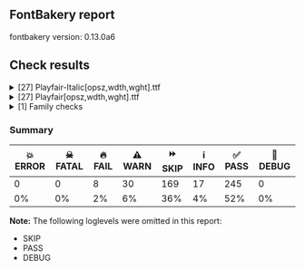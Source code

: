 ## FontBakery report

fontbakery version: 0.13.0a6





## Check results



<details><summary>[27] Playfair-Italic[opsz,wdth,wght].ttf</summary>
<div>
<details>
    <summary>🔥 <b>FAIL</b> Shapes languages in all GF glyphsets. <a href="https://fontbakery.readthedocs.io/en/stable/fontbakery/checks/vendorspecific.googlefonts.glyphsets.shape_language.html#"></a></summary>
    <div>







* 🔥 **FAIL** <p>GF_Phonetics_SinoExt glyphset:</p>
<table>
<thead>
<tr>
<th align="left">FAIL messages</th>
<th align="left">Languages</th>
</tr>
</thead>
<tbody>
<tr>
<td align="left">The locl feature did not affect Eng</td>
<td align="left">mua_Latn (Mundang), bqv_Latn (Koro Wachi), lia_Latn (Limba, West-Central), gng_Latn (Ngangam), kyf_Latn (Kouya), bsc_Latn (Bassari), bjt_Latn (Balanta-Ganja), fuf_Latn (Pular), lmp_Latn (Limbum), nhu_Latn (Noone) and 241 more.</td>
</tr>
<tr>
<td align="left">Shaper didn't attach uni0304.case to Eng</td>
<td align="left">kss_Latn (Southern Kisi), kss_Latn (Southern Kisi), mev_Latn (Mano), mev_Latn (Mano), jgo_Latn (Ngomba), jgo_Latn (Ngomba) and jgo_Latn (Ngomba)</td>
</tr>
<tr>
<td align="left">Shaper didn't attach uni030D to Eng</td>
<td align="left">kss_Latn (Southern Kisi) and kss_Latn (Southern Kisi)</td>
</tr>
<tr>
<td align="left">Shaper didn't attach uni0304.smcp to eng.smcp</td>
<td align="left">kss_Latn (Southern Kisi), mev_Latn (Mano) and jgo_Latn (Ngomba)</td>
</tr>
<tr>
<td align="left">Shaper didn't attach uni030D to eng.smcp</td>
<td align="left">kss_Latn (Southern Kisi)</td>
</tr>
<tr>
<td align="left">Shaper didn't attach gravecomb.case to Eng</td>
<td align="left">mev_Latn (Mano), mev_Latn (Mano), tik_Latn (Tikar), tik_Latn (Tikar), tik_Latn (Tikar), eto_Latn (Eton (Cameroon)), eto_Latn (Eton (Cameroon)), eto_Latn (Eton (Cameroon)), gov_Latn (Goo), jgo_Latn (Ngomba), jgo_Latn (Ngomba) and jgo_Latn (Ngomba)</td>
</tr>
<tr>
<td align="left">Shaper didn't attach acutecomb.case to Eng</td>
<td align="left">mev_Latn (Mano), mev_Latn (Mano), tcd_Latn (Tafi), tcd_Latn (Tafi), eto_Latn (Eton (Cameroon)), eto_Latn (Eton (Cameroon)), eto_Latn (Eton (Cameroon)), gov_Latn (Goo), jgo_Latn (Ngomba), jgo_Latn (Ngomba) and jgo_Latn (Ngomba)</td>
</tr>
<tr>
<td align="left">Shaper didn't attach gravecomb.smcp to eng.smcp</td>
<td align="left">mev_Latn (Mano), tik_Latn (Tikar), eto_Latn (Eton (Cameroon)) and jgo_Latn (Ngomba)</td>
</tr>
<tr>
<td align="left">Shaper didn't attach acutecomb.smcp to eng.smcp</td>
<td align="left">mev_Latn (Mano), tcd_Latn (Tafi), eto_Latn (Eton (Cameroon)) and jgo_Latn (Ngomba)</td>
</tr>
<tr>
<td align="left">Shaper didn't attach uni0328 to uni0259</td>
<td align="left">gkp_Latn (Kpelle, Guinea), gkp_Latn (Kpelle, Guinea) and gkp_Latn (Kpelle, Guinea)</td>
</tr>
<tr>
<td align="left">Shaper didn't attach uni0328.case to uni018F</td>
<td align="left">gkp_Latn (Kpelle, Guinea), gkp_Latn (Kpelle, Guinea), gkp_Latn (Kpelle, Guinea), gkp_Latn (Kpelle, Guinea), gkp_Latn (Kpelle, Guinea) and gkp_Latn (Kpelle, Guinea)</td>
</tr>
<tr>
<td align="left">Shaper didn't attach uni0328.case to uni0186</td>
<td align="left">gkp_Latn (Kpelle, Guinea), gkp_Latn (Kpelle, Guinea), gkp_Latn (Kpelle, Guinea), gkp_Latn (Kpelle, Guinea), gkp_Latn (Kpelle, Guinea) and gkp_Latn (Kpelle, Guinea)</td>
</tr>
<tr>
<td align="left">Shaper didn't attach uni0328.smcp to uni0259.smcp</td>
<td align="left">gkp_Latn (Kpelle, Guinea), gkp_Latn (Kpelle, Guinea) and gkp_Latn (Kpelle, Guinea)</td>
</tr>
<tr>
<td align="left">Shaper didn't attach uni0328.smcp to uni025B.smcp</td>
<td align="left">gkp_Latn (Kpelle, Guinea), gkp_Latn (Kpelle, Guinea) and gkp_Latn (Kpelle, Guinea)</td>
</tr>
<tr>
<td align="left">Shaper didn't attach uni0328.smcp to uni0254.smcp</td>
<td align="left">gkp_Latn (Kpelle, Guinea), gkp_Latn (Kpelle, Guinea) and gkp_Latn (Kpelle, Guinea)</td>
</tr>
<tr>
<td align="left">Requires Small-cap: ǰ; both buffers returned uni01F0=0+440</td>
<td align="left">taq_Latn (Tamasheq, Latin) and ttq_Latn (Tawallammat Tamajaq)</td>
</tr>
<tr>
<td align="left">Requires Small-cap: ẖ; both buffers returned uni1E96=0+788</td>
<td align="left">udu_Latn (Uduk)</td>
</tr>
<tr>
<td align="left">Shaper didn't attach gravecomb to uni0250</td>
<td align="left">kib_Latn (Koalib)</td>
</tr>
<tr>
<td align="left">Shaper didn't attach acutecomb to uni0250</td>
<td align="left">kib_Latn (Koalib)</td>
</tr>
<tr>
<td align="left">Shaper didn't attach uni0302 to uni0250</td>
<td align="left">kib_Latn (Koalib)</td>
</tr>
<tr>
<td align="left">Requires Small-cap: ɪ; both buffers returned uni026A=0+522</td>
<td align="left">kzc_Latn (Bondoukou Kulango)</td>
</tr>
<tr>
<td align="left">Requires Small-cap: ʘ; both buffers returned uni0298=0+920</td>
<td align="left">ngh_Latn (Nǁng)</td>
</tr>
<tr>
<td align="left">Shaper didn't attach uni0308.case to Eng</td>
<td align="left">nmz_Latn (Nawdm), nmz_Latn (Nawdm) and nmz_Latn (Nawdm)</td>
</tr>
<tr>
<td align="left">Shaper didn't attach uni0308.smcp to eng.smcp</td>
<td align="left">nmz_Latn (Nawdm)</td>
</tr>
<tr>
<td align="left">Shaper didn't attach uni0302.case to Eng</td>
<td align="left">gov_Latn (Goo)</td>
</tr>
<tr>
<td align="left">Requires Small-cap: ꟈ; both buffers returned dshortstroke=0+752</td>
<td align="left">mor_Latn (Moro)</td>
</tr>
<tr>
<td align="left">Some mark glyphs were missing: ◌̛</td>
<td align="left">vi_Latn (Vietnamese)</td>
</tr>
</tbody>
</table>
 [code: failed-language-shaping]



* ⚠️ **WARN** <p>GF_Phonetics_SinoExt glyphset:</p>
<table>
<thead>
<tr>
<th align="left">WARN messages</th>
<th align="left">Languages</th>
</tr>
</thead>
<tbody>
<tr>
<td align="left">No exemplar glyphs were defined for language Mina</td>
<td align="left">hna_Latn (Mina)</td>
</tr>
<tr>
<td align="left">No exemplar glyphs were defined for language Amo</td>
<td align="left">amo_Latn (Amo)</td>
</tr>
<tr>
<td align="left">No variant glyphs were found for uni01A9</td>
<td align="left">gaa_Latn (Ga)</td>
</tr>
<tr>
<td align="left">No variant glyphs were found for uni01B7.BRACKET.varAlt01</td>
<td align="left">gaa_Latn (Ga)</td>
</tr>
<tr>
<td align="left">No exemplar glyphs were defined for language Eastern Gurung, Latin</td>
<td align="left">ggn_Latn (Eastern Gurung, Latin)</td>
</tr>
<tr>
<td align="left">No exemplar glyphs were defined for language Mbunga</td>
<td align="left">mgy_Latn (Mbunga)</td>
</tr>
<tr>
<td align="left">No variant glyphs were found for uni0181</td>
<td align="left">dnj_Latn (Dan)</td>
</tr>
<tr>
<td align="left">No variant glyphs were found for uni028B.BRACKET.varAlt01</td>
<td align="left">tod_Latn (Toma)</td>
</tr>
<tr>
<td align="left">No variant glyphs were found for uni01B2</td>
<td align="left">tod_Latn (Toma)</td>
</tr>
<tr>
<td align="left">No exemplar glyphs were defined for language Koro</td>
<td align="left">kfo_Latn (Koro)</td>
</tr>
<tr>
<td align="left">No exemplar glyphs were defined for language Seki</td>
<td align="left">syi_Latn (Seki)</td>
</tr>
<tr>
<td align="left">No exemplar glyphs were defined for language Atsam</td>
<td align="left">cch_Latn (Atsam)</td>
</tr>
</tbody>
</table>
 [code: warning-language-shaping]



</div>
</details>

<details>
    <summary>🔥 <b>FAIL</b> Validate defaults on fvar table match registered fallback names in GFAxisRegistry. <a href="https://fontbakery.readthedocs.io/en/stable/fontbakery/checks/vendorspecific.googlefonts.axisregistry.fvar_axis_defaults.html#"></a></summary>
    <div>







* 🔥 **FAIL** <p>The defaul value opsz:5.0 is not registered as an axis fallback name on the Google Axis Registry.
You should consider suggesting the addition of this value to the registry or adopted one of the existing fallback names for this axis:
[name: &quot;6pt&quot;
value: 6.0
, name: &quot;7pt&quot;
value: 7.0
, name: &quot;8pt&quot;
value: 8.0
, name: &quot;9pt&quot;
value: 9.0
, name: &quot;10pt&quot;
value: 10.0
, name: &quot;11pt&quot;
value: 11.0
, name: &quot;12pt&quot;
value: 12.0
, name: &quot;14pt&quot;
value: 14.0
, name: &quot;16pt&quot;
value: 16.0
, name: &quot;17pt&quot;
value: 17.0
, name: &quot;18pt&quot;
value: 18.0
, name: &quot;20pt&quot;
value: 20.0
, name: &quot;24pt&quot;
value: 24.0
, name: &quot;28pt&quot;
value: 28.0
, name: &quot;36pt&quot;
value: 36.0
, name: &quot;48pt&quot;
value: 48.0
, name: &quot;60pt&quot;
value: 60.0
, name: &quot;72pt&quot;
value: 72.0
, name: &quot;96pt&quot;
value: 96.0
, name: &quot;120pt&quot;
value: 120.0
, name: &quot;144pt&quot;
value: 144.0
]</p>
 [code: not-registered]



</div>
</details>

<details>
    <summary>🔥 <b>FAIL</b> Check font names are correct <a href="https://fontbakery.readthedocs.io/en/stable/fontbakery/checks/vendorspecific.googlefonts.font_names.html#"></a></summary>
    <div>







* 🔥 **FAIL** <p>Font names are incorrect:</p>
<table>
<thead>
<tr>
<th align="left">nameID</th>
<th align="left">current</th>
<th align="left">expected</th>
</tr>
</thead>
<tbody>
<tr>
<td align="left">Family Name</td>
<td align="left"><strong>Playfair 5pt SemiExpanded Light</strong></td>
<td align="left"><strong>Playfair SemiExpanded Light</strong></td>
</tr>
<tr>
<td align="left">Subfamily Name</td>
<td align="left">Italic</td>
<td align="left">Italic</td>
</tr>
<tr>
<td align="left">Full Name</td>
<td align="left"><strong>Playfair 5pt SemiExpanded Light Italic</strong></td>
<td align="left"><strong>Playfair SemiExpanded Light Italic</strong></td>
</tr>
<tr>
<td align="left">Postscript Name</td>
<td align="left"><strong>Playfair-5ptSemiExpandedLightItalic</strong></td>
<td align="left"><strong>Playfair-SemiExpandedLightItalic</strong></td>
</tr>
<tr>
<td align="left">Typographic Family Name</td>
<td align="left">Playfair</td>
<td align="left">Playfair</td>
</tr>
<tr>
<td align="left">Typographic Subfamily Name</td>
<td align="left"><strong>5pt SemiExpanded Light Italic</strong></td>
<td align="left"><strong>SemiExpanded Light Italic</strong></td>
</tr>
</tbody>
</table>
 [code: bad-names]



</div>
</details>

<details>
    <summary>🔥 <b>FAIL</b> Validate STAT particle names and values match the fallback names in GFAxisRegistry. <a href="https://fontbakery.readthedocs.io/en/stable/fontbakery/checks/vendorspecific.googlefonts.STAT.axisregistry.html#"></a></summary>
    <div>







* 🔥 **FAIL** <p>On the font variation axis 'opsz', the name '5pt' is not among the expected ones (6pt, 7pt, 8pt, 9pt, 10pt, 11pt, 12pt, 14pt, 16pt, 17pt, 18pt, 20pt, 24pt, 28pt, 36pt, 48pt, 60pt, 72pt, 96pt, 120pt, 144pt) according to the Google Fonts Axis Registry.</p>
 [code: invalid-name]



* 🔥 **FAIL** <p>On the font variation axis 'opsz', the name '21pt' is not among the expected ones (6pt, 7pt, 8pt, 9pt, 10pt, 11pt, 12pt, 14pt, 16pt, 17pt, 18pt, 20pt, 24pt, 28pt, 36pt, 48pt, 60pt, 72pt, 96pt, 120pt, 144pt) according to the Google Fonts Axis Registry.</p>
 [code: invalid-name]



* 🔥 **FAIL** <p>On the font variation axis 'opsz', the name '32pt' is not among the expected ones (6pt, 7pt, 8pt, 9pt, 10pt, 11pt, 12pt, 14pt, 16pt, 17pt, 18pt, 20pt, 24pt, 28pt, 36pt, 48pt, 60pt, 72pt, 96pt, 120pt, 144pt) according to the Google Fonts Axis Registry.</p>
 [code: invalid-name]



* 🔥 **FAIL** <p>On the font variation axis 'opsz', the name '41pt' is not among the expected ones (6pt, 7pt, 8pt, 9pt, 10pt, 11pt, 12pt, 14pt, 16pt, 17pt, 18pt, 20pt, 24pt, 28pt, 36pt, 48pt, 60pt, 72pt, 96pt, 120pt, 144pt) according to the Google Fonts Axis Registry.</p>
 [code: invalid-name]



* 🔥 **FAIL** <p>On the font variation axis 'opsz', the name '1200pt' is not among the expected ones (6pt, 7pt, 8pt, 9pt, 10pt, 11pt, 12pt, 14pt, 16pt, 17pt, 18pt, 20pt, 24pt, 28pt, 36pt, 48pt, 60pt, 72pt, 96pt, 120pt, 144pt) according to the Google Fonts Axis Registry.</p>
 [code: invalid-name]



</div>
</details>

<details>
    <summary>⚠️ <b>WARN</b> Checking unitsPerEm value is reasonable. <a href="https://fontbakery.readthedocs.io/en/stable/fontbakery/checks/opentype.unitsperem.html#"></a></summary>
    <div>







* ⚠️ **WARN** <p>In order to optimize performance on some legacy renderers, the value of unitsPerEm at the head table should ideally be a power of 2 between 16 to 16384. And values of 1000 and 2000 are also common and may be just fine as well. But we got 1240 instead.</p>
 [code: suboptimal]



</div>
</details>

<details>
    <summary>⚠️ <b>WARN</b> Check accent of Lcaron, dcaron, lcaron, tcaron <a href="https://fontbakery.readthedocs.io/en/stable/fontbakery/checks/alt_caron.html#"></a></summary>
    <div>









* ⚠️ **WARN** <p>Lcaron is decomposed and therefore could not be checked. Please check manually.</p>
 [code: decomposed-outline]



* ⚠️ **WARN** <p>dcaron is decomposed and therefore could not be checked. Please check manually.</p>
 [code: decomposed-outline]



* ⚠️ **WARN** <p>lcaron is decomposed and therefore could not be checked. Please check manually.</p>
 [code: decomposed-outline]



* ⚠️ **WARN** <p>tcaron is decomposed and therefore could not be checked. Please check manually.</p>
 [code: decomposed-outline]



</div>
</details>

<details>
    <summary>⚠️ <b>WARN</b> Ensure files are not too large. <a href="https://fontbakery.readthedocs.io/en/stable/fontbakery/checks/file_size.html#"></a></summary>
    <div>







* ⚠️ **WARN** <p>Font file is 1.7Mb; ideally it should be less than 1.0Mb</p>
 [code: large-font]



</div>
</details>

<details>
    <summary>⚠️ <b>WARN</b> Is there kerning info for non-ligated sequences? <a href="https://fontbakery.readthedocs.io/en/stable/fontbakery/checks/kerning_for_non_ligated_sequences.html#"></a></summary>
    <div>







* ⚠️ **WARN** <p>GPOS table lacks kerning info for the following non-ligated sequences:</p>
<pre><code>- T + i.loclTRK

- f + f

- f + i.loclTRK

- longs + i.loclTRK

- longs + longs
</code></pre>
 [code: lacks-kern-info]



</div>
</details>

<details>
    <summary>⚠️ <b>WARN</b> Check math signs have the same width. <a href="https://fontbakery.readthedocs.io/en/stable/fontbakery/checks/math_signs_width.html#"></a></summary>
    <div>







* ⚠️ **WARN** <p>The most common width is 647 among a set of 5 math glyphs.
The following math glyphs have a different width, though:</p>
<p>Width = 613:
less, greaterequal</p>
<p>Width = 612:
greater</p>
<p>Width = 646:
logicalnot</p>
<p>Width = 648:
plusminus</p>
<p>Width = 512:
multiply</p>
<p>Width = 656:
approxequal</p>
<p>Width = 614:
lessequal</p>
 [code: width-outliers]



</div>
</details>

<details>
    <summary>⚠️ <b>WARN</b> Combined length of family and style must not exceed 32 characters. <a href="https://fontbakery.readthedocs.io/en/stable/fontbakery/checks/name.family_and_style_max_length.html#"></a></summary>
    <div>







* ⚠️ **WARN** <p>Name ID 6 'Playfair-5ptSemiExpandedLightItalic' exceeds 27 characters. This has been found to cause problems with PostScript printers, especially on Mac platforms.</p>
 [code: nameid6-too-long]



</div>
</details>

<details>
    <summary>⚠️ <b>WARN</b> Check there are no overlapping path segments <a href="https://fontbakery.readthedocs.io/en/stable/fontbakery/checks/outline.html#"></a></summary>
    <div>







* ⚠️ **WARN** <p>The following glyphs have overlapping path segments:</p>
<pre><code>* uni2C6D (U+2C6D): L&lt;&lt;690.0,250.0&gt;--&lt;783.0,250.0&gt;&gt; has the same coordinates as a previous segment.

* uni0182 (U+0182): L&lt;&lt;255.0,250.0&gt;--&lt;348.0,250.0&gt;&gt; has the same coordinates as a previous segment.

* F (U+0046): L&lt;&lt;255.0,250.0&gt;--&lt;348.0,250.0&gt;&gt; has the same coordinates as a previous segment.

* uni1E1E (U+1E1E): L&lt;&lt;255.0,250.0&gt;--&lt;348.0,250.0&gt;&gt; has the same coordinates as a previous segment.

* uni0191 (U+0191): L&lt;&lt;254.0,250.0&gt;--&lt;347.0,250.0&gt;&gt; has the same coordinates as a previous segment.

* uniA7AC (U+A7AC): L&lt;&lt;687.0,250.0&gt;--&lt;780.0,250.0&gt;&gt; has the same coordinates as a previous segment.

* H (U+0048): L&lt;&lt;313.0,458.0&gt;--&lt;406.0,458.0&gt;&gt; has the same coordinates as a previous segment.

* H (U+0048): L&lt;&lt;791.0,250.0&gt;--&lt;884.0,250.0&gt;&gt; has the same coordinates as a previous segment.

* Hbar (U+0126): L&lt;&lt;313.0,458.0&gt;--&lt;406.0,458.0&gt;&gt; has the same coordinates as a previous segment.

* Hbar (U+0126): L&lt;&lt;791.0,250.0&gt;--&lt;884.0,250.0&gt;&gt; has the same coordinates as a previous segment.

* 643 more.
</code></pre>
<p>Use -F or --full-lists to disable shortening of long lists.</p>
 [code: overlapping-path-segments]



</div>
</details>

<details>
    <summary>⚠️ <b>WARN</b> Check font contains no unreachable glyphs <a href="https://fontbakery.readthedocs.io/en/stable/fontbakery/checks/unreachable_glyphs.html#"></a></summary>
    <div>







* ⚠️ **WARN** <p>The following glyphs could not be reached by codepoint or substitution rules:</p>
<pre><code>- Eng.sami

- NULL

- infinity.case

- numbersign.case

- uni0302.viet

- uni0457.narrow
</code></pre>
 [code: unreachable-glyphs]



</div>
</details>

<details>
    <summary>⚠️ <b>WARN</b> Glyph names are all valid? <a href="https://fontbakery.readthedocs.io/en/stable/fontbakery/checks/valid_glyphnames.html#"></a></summary>
    <div>







* ⚠️ **WARN** <p>The following glyph names may be too long for some legacy systems which may expect a maximum 31-characters length limit:
f_adieresis.liga.BRACKET.varAlt01, f_edieresis.liga.BRACKET.varAlt01, f_f_adieresis.liga.BRACKET.varAlt01, f_f_edieresis.liga.BRACKET.varAlt01, f_f_odieresis.liga.BRACKET.varAlt01, f_f_udieresis.liga.BRACKET.varAlt01, f_f_ydieresis.liga.BRACKET.varAlt01, f_odieresis.liga.BRACKET.varAlt01, f_udieresis.liga.BRACKET.varAlt01, f_ydieresis.liga.BRACKET.varAlt01 and 6 more.</p>
<p>Use -F or --full-lists to disable shortening of long lists.</p>
 [code: legacy-long-names]



</div>
</details>

<details>
    <summary>⚠️ <b>WARN</b> Validate size, and resolution of article images, and ensure article page has minimum length and includes visual assets. <a href="https://fontbakery.readthedocs.io/en/stable/fontbakery/checks/vendorspecific.googlefonts.article.images.html#"></a></summary>
    <div>







* ⚠️ **WARN** <p>Family metadata at . does not have an article.</p>
 [code: lacks-article]



</div>
</details>

<details>
    <summary>⚠️ <b>WARN</b> Check for codepoints not covered by METADATA subsets. <a href="https://fontbakery.readthedocs.io/en/stable/fontbakery/checks/vendorspecific.googlefonts.metadata.unreachable_subsetting.html#"></a></summary>
    <div>







* ⚠️ **WARN** <p>The following codepoints supported by the font are not covered by
any subsets defined in the font's metadata file, and will never
be served. You can solve this by either manually adding additional
subset declarations to METADATA.pb, or by editing the glyphset
definitions.</p>
<ul>
<li>U+02B0 MODIFIER LETTER SMALL H: not included in any glyphset definition</li>
<li>U+02B7 MODIFIER LETTER SMALL W: not included in any glyphset definition</li>
<li>U+02B9 MODIFIER LETTER PRIME: not included in any glyphset definition</li>
<li>U+02BE MODIFIER LETTER RIGHT HALF RING: not included in any glyphset definition</li>
<li>U+02BF MODIFIER LETTER LEFT HALF RING: not included in any glyphset definition</li>
<li>U+02C0 MODIFIER LETTER GLOTTAL STOP: not included in any glyphset definition</li>
<li>U+02C7 CARON: try adding one of: tifinagh, yi, canadian-aboriginal</li>
<li>U+02C8 MODIFIER LETTER VERTICAL LINE: not included in any glyphset definition</li>
<li>U+02CA MODIFIER LETTER ACUTE ACCENT: not included in any glyphset definition</li>
<li>U+02CB MODIFIER LETTER GRAVE ACCENT: not included in any glyphset definition
128 more.</li>
</ul>
<p>Use -F or --full-lists to disable shortening of long lists.</p>
<p>Or you can add the above codepoints to one of the subsets supported by the font: <code>cyrillic</code>, <code>cyrillic-ext</code>, <code>latin</code>, <code>latin-ext</code>, <code>vietnamese</code></p>
 [code: unreachable-subsetting]



</div>
</details>

<details>
    <summary>⚠️ <b>WARN</b> Ensure dotted circle glyph is present and can attach marks. <a href="https://fontbakery.readthedocs.io/en/stable/fontbakery/checks/shaping.utils.html#"></a></summary>
    <div>







* ⚠️ **WARN** <p>No dotted circle glyph present</p>
 [code: missing-dotted-circle]



</div>
</details>

<details>
    <summary>⚠️ <b>WARN</b> Ensure soft_dotted characters lose their dot when combined with marks that replace the dot. <a href="https://fontbakery.readthedocs.io/en/stable/fontbakery/checks/shaping.utils.html#"></a></summary>
    <div>







* ⚠️ **WARN** <p>The dot of soft dotted characters used in orthographies <em>must</em> disappear in the following strings: į̀ į́ į̂ į̃ į̄ į̌ ɨ̀ ɨ́ ɨ̂ ɨ̃ ɨ̄ ɨ̈ ɨ̋ ɨ̌ ɨ̏ ɨ̱̀ ɨ̱́ ɨ̱̈ і́</p>
<p>The dot of soft dotted characters <em>should</em> disappear in other cases, for example: ḭ̀ ḭ́ ḭ̂ ḭ̃ ḭ̄ ḭ̆ ḭ̇ ḭ̈ ḭ̉ ḭ̊ ḭ̋ ḭ̌ ḭ̍ ḭ̏ ḭ̐ ḭ̑ ḭ̒ ḭ̓ ḭ᷄ ḭ᷅</p>
<p>Your font fully covers the following languages that require the soft-dotted feature: Nateni (Latn, 100,000 speakers), Nzakara (Latn, 50,000 speakers), Bete-Bendi (Latn, 100,000 speakers), Dutch (Latn, 31,709,104 speakers), Ekpeye (Latn, 226,000 speakers), Ngbaka (Latn, 1,020,000 speakers), Navajo (Latn, 166,319 speakers), Ukrainian (Cyrl, 29,273,587 speakers), Lithuanian (Latn, 2,357,094 speakers), Ebira (Latn, 2,200,000 speakers), Zapotec (Latn, 490,000 speakers), South Central Banda (Latn, 244,000 speakers), Cicipu (Latn, 44,000 speakers), Yala (Latn, 200,000 speakers), Belarusian (Cyrl, 10,064,517 speakers), Gulay (Latn, 250,478 speakers), Ijo, Southeast (Latn, 2,471,000 speakers), Sar (Latn, 500,000 speakers), Mango (Latn, 77,000 speakers), Ma’di (Latn, 584,000 speakers).</p>
<p>Your font does <em>not</em> cover the following languages that require the soft-dotted feature: Fur (Latn, 1,230,163 speakers), Southern Kisi (Latn, 360,000 speakers), Basaa (Latn, 332,940 speakers), Avokaya (Latn, 100,000 speakers), Aghem (Latn, 38,843 speakers), Bafut (Latn, 158,146 speakers), Igbo (Latn, 27,823,640 speakers), Makaa (Latn, 221,000 speakers), Ejagham (Latn, 120,000 speakers), Lugbara (Latn, 2,200,000 speakers), Mundani (Latn, 34,000 speakers), Mfumte (Latn, 79,000 speakers), Dii (Latn, 71,000 speakers), Kpelle, Guinea (Latn, 622,000 speakers), Kom (Latn, 360,685 speakers), Vute (Latn, 21,000 speakers), Dan (Latn, 1,099,244 speakers), Koonzime (Latn, 40,000 speakers).</p>
 [code: soft-dotted]



</div>
</details>

<details>
    <summary>⚠️ <b>WARN</b> Check variable font instances <a href="https://fontbakery.readthedocs.io/en/stable/fontbakery/checks/vendorspecific.googlefonts.fvar_instances.html#"></a></summary>
    <div>







* ⚠️ **WARN** <p>fvar instance coordinates for non-wght axes are not the same as the fvar defaults. This may be intentional so please check with the font author:</p>
<table>
<thead>
<tr>
<th align="left">Name</th>
<th align="left">current</th>
<th align="left">expected</th>
</tr>
</thead>
<tbody>
<tr>
<td align="left">Light Italic</td>
<td align="left">opsz=12.0, wdth=100.0, wght=300.0</td>
<td align="left">opsz=5.0, wdth=112.5, wght=300.0</td>
</tr>
<tr>
<td align="left">Italic</td>
<td align="left">opsz=12.0, wdth=100.0, wght=400.0</td>
<td align="left">opsz=5.0, wdth=112.5, wght=400.0</td>
</tr>
<tr>
<td align="left">Medium Italic</td>
<td align="left">opsz=12.0, wdth=100.0, wght=500.0</td>
<td align="left">opsz=5.0, wdth=112.5, wght=500.0</td>
</tr>
<tr>
<td align="left">SemiBold Italic</td>
<td align="left">opsz=12.0, wdth=100.0, wght=600.0</td>
<td align="left">opsz=5.0, wdth=112.5, wght=600.0</td>
</tr>
<tr>
<td align="left">Bold Italic</td>
<td align="left">opsz=12.0, wdth=100.0, wght=700.0</td>
<td align="left">opsz=5.0, wdth=112.5, wght=700.0</td>
</tr>
<tr>
<td align="left">ExtraBold Italic</td>
<td align="left">opsz=12.0, wdth=100.0, wght=800.0</td>
<td align="left">opsz=5.0, wdth=112.5, wght=800.0</td>
</tr>
<tr>
<td align="left">Black Italic</td>
<td align="left">opsz=12.0, wdth=100.0, wght=900.0</td>
<td align="left">opsz=5.0, wdth=112.5, wght=900.0</td>
</tr>
</tbody>
</table>
 [code: suspicious-fvar-coords]



</div>
</details>

<details>
    <summary>⚠️ <b>WARN</b> Ensure fonts have ScriptLangTags declared on the 'meta' table. <a href="https://fontbakery.readthedocs.io/en/stable/fontbakery/checks/vendorspecific.googlefonts.meta.script_lang_tags.html#"></a></summary>
    <div>







* ⚠️ **WARN** <p>This font file does not have a 'meta' table.</p>
 [code: lacks-meta-table]



</div>
</details>

<details>
    <summary>ℹ️ <b>INFO</b> List all superfamily filepaths <a href="https://fontbakery.readthedocs.io/en/stable/fontbakery/checks/superfamily.list.html#"></a></summary>
    <div>







* ℹ️ **INFO** <p>.</p>
 [code: family-path]



</div>
</details>

<details>
    <summary>ℹ️ <b>INFO</b> EPAR table present in font? <a href="https://fontbakery.readthedocs.io/en/stable/fontbakery/checks/epar.html#"></a></summary>
    <div>







* ℹ️ **INFO** <p>EPAR table not present in font. To learn more see <a href="https://github.com/fonttools/fontbakery/issues/818">https://github.com/fonttools/fontbakery/issues/818</a></p>
 [code: lacks-EPAR]



</div>
</details>

<details>
    <summary>ℹ️ <b>INFO</b> Familyname must be unique according to namecheck.fontdata.com <a href="https://fontbakery.readthedocs.io/en/stable/fontbakery/checks/fontdata_namecheck.html#"></a></summary>
    <div>







* ℹ️ **INFO** <p>The family name &quot;Playfair&quot; seems to be already in use.
Please visit <a href="http://namecheck.fontdata.com">http://namecheck.fontdata.com</a> for more info.</p>
 [code: name-collision]



</div>
</details>

<details>
    <summary>ℹ️ <b>INFO</b> Show hinting filesize impact. <a href="https://fontbakery.readthedocs.io/en/stable/fontbakery/checks/hinting_impact.html#"></a></summary>
    <div>







* ℹ️ **INFO** <p>Hinting filesize impact:</p>
<table>
<thead>
<tr>
<th align="left"></th>
<th align="right">Playfair-Italic[opsz,wdth,wght].ttf</th>
</tr>
</thead>
<tbody>
<tr>
<td align="left">Dehinted Size</td>
<td align="right">1.7Mb</td>
</tr>
<tr>
<td align="left">Hinted Size</td>
<td align="right">1.7Mb</td>
</tr>
<tr>
<td align="left">Increase</td>
<td align="right">24 bytes</td>
</tr>
<tr>
<td align="left">Change</td>
<td align="right">0.0 %</td>
</tr>
</tbody>
</table>
 [code: size-impact]



</div>
</details>

<details>
    <summary>ℹ️ <b>INFO</b> Font contains all required tables? <a href="https://fontbakery.readthedocs.io/en/stable/fontbakery/checks/required_tables.html#"></a></summary>
    <div>







* ℹ️ **INFO** <p>This font contains the following optional tables:</p>
<pre><code>- loca

- prep

- GPOS

- GSUB

- gasp
</code></pre>
 [code: optional-tables]





</div>
</details>

<details>
    <summary>ℹ️ <b>INFO</b> Check for presence of an ARTICLE.en_us.html file <a href="https://fontbakery.readthedocs.io/en/stable/fontbakery/checks/vendorspecific.googlefonts.description.has_article.html#"></a></summary>
    <div>







* ℹ️ **INFO** <p>This font doesn't have an ARTICLE.en_us.html file.</p>
 [code: missing-article]



</div>
</details>

<details>
    <summary>ℹ️ <b>INFO</b> Is the Grid-fitting and Scan-conversion Procedure ('gasp') table set to optimize rendering? <a href="https://fontbakery.readthedocs.io/en/stable/fontbakery/checks/vendorspecific.googlefonts.gasp.html#"></a></summary>
    <div>







* ℹ️ **INFO** <p>These are the ppm ranges declared on the gasp table:</p>
<p>PPM &lt;= 65535:
flag = 0x0F
- Use grid-fitting
- Use grayscale rendering
- Use gridfitting with ClearType symmetric smoothing
- Use smoothing along multiple axes with ClearType®</p>
 [code: ranges]



</div>
</details>

<details>
    <summary>ℹ️ <b>INFO</b> Font has old ttfautohint applied? <a href="https://fontbakery.readthedocs.io/en/stable/fontbakery/checks/vendorspecific.googlefonts.old_ttfautohint.html#"></a></summary>
    <div>







* ℹ️ **INFO** <p>Could not detect which version of ttfautohint was used in this font. It is typically specified as a comment in the font version entries of the 'name' table. Such font version strings are currently: ['Version 2.203']</p>
 [code: version-not-detected]



</div>
</details>
</div>
</details>

<details><summary>[27] Playfair[opsz,wdth,wght].ttf</summary>
<div>
<details>
    <summary>🔥 <b>FAIL</b> Shapes languages in all GF glyphsets. <a href="https://fontbakery.readthedocs.io/en/stable/fontbakery/checks/vendorspecific.googlefonts.glyphsets.shape_language.html#"></a></summary>
    <div>







* 🔥 **FAIL** <p>GF_Phonetics_SinoExt glyphset:</p>
<table>
<thead>
<tr>
<th align="left">FAIL messages</th>
<th align="left">Languages</th>
</tr>
</thead>
<tbody>
<tr>
<td align="left">The locl feature did not affect Eng</td>
<td align="left">bm_Latn (Bambara), dyu_Latn (Dyula), ig_Latn (Igbo), lg_Latn (Ganda), mua_Latn (Mundang), bqv_Latn (Koro Wachi), lia_Latn (Limba, West-Central), gng_Latn (Ngangam), kyf_Latn (Kouya), bsc_Latn (Bassari) and 241 more.</td>
</tr>
<tr>
<td align="left">Shaper didn't attach uni0328.case to uni018F</td>
<td align="left">gkp_Latn (Kpelle, Guinea), gkp_Latn (Kpelle, Guinea), gkp_Latn (Kpelle, Guinea), gkp_Latn (Kpelle, Guinea), gkp_Latn (Kpelle, Guinea) and gkp_Latn (Kpelle, Guinea)</td>
</tr>
<tr>
<td align="left">Shaper didn't attach uni0328.case to uni0186</td>
<td align="left">gkp_Latn (Kpelle, Guinea), gkp_Latn (Kpelle, Guinea), gkp_Latn (Kpelle, Guinea), gkp_Latn (Kpelle, Guinea), gkp_Latn (Kpelle, Guinea) and gkp_Latn (Kpelle, Guinea)</td>
</tr>
<tr>
<td align="left">Shaper didn't attach uni0328.smcp to uni0259.smcp</td>
<td align="left">gkp_Latn (Kpelle, Guinea), gkp_Latn (Kpelle, Guinea) and gkp_Latn (Kpelle, Guinea)</td>
</tr>
<tr>
<td align="left">Shaper didn't attach uni0328.smcp to uni0254.smcp</td>
<td align="left">gkp_Latn (Kpelle, Guinea), gkp_Latn (Kpelle, Guinea) and gkp_Latn (Kpelle, Guinea)</td>
</tr>
<tr>
<td align="left">Shaper didn't attach acutecomb.smcp to uni028A.smcp</td>
<td align="left">tcd_Latn (Tafi) and blo_Latn (Anii)</td>
</tr>
<tr>
<td align="left">Shaper didn't attach tildecomb.smcp to uni028A.smcp</td>
<td align="left">tcd_Latn (Tafi), tcd_Latn (Tafi), tcd_Latn (Tafi) and biv_Latn (Birifor, Southern)</td>
</tr>
<tr>
<td align="left">Shaper didn't attach uni0304.smcp to uni028A.smcp</td>
<td align="left">tcd_Latn (Tafi)</td>
</tr>
<tr>
<td align="left">Shaper didn't attach uni030C.smcp to uni028A.smcp</td>
<td align="left">tcd_Latn (Tafi)</td>
</tr>
<tr>
<td align="left">Requires Small-cap: ǰ; both buffers returned uni01F0=0+505</td>
<td align="left">taq_Latn (Tamasheq, Latin) and ttq_Latn (Tawallammat Tamajaq)</td>
</tr>
<tr>
<td align="left">Requires Small-cap: ẖ; both buffers returned uni1E96.BRACKET.varAlt01=0+928</td>
<td align="left">udu_Latn (Uduk)</td>
</tr>
<tr>
<td align="left">Shaper didn't attach gravecomb.smcp to uni028A.smcp</td>
<td align="left">blo_Latn (Anii)</td>
</tr>
<tr>
<td align="left">Shaper didn't attach uni0302.smcp to uni028A.smcp</td>
<td align="left">blo_Latn (Anii)</td>
</tr>
<tr>
<td align="left">The locl feature did not affect uni028B</td>
<td align="left">tod_Latn (Toma)</td>
</tr>
<tr>
<td align="left">Requires Small-cap: ɪ; both buffers returned uni026A=0+526</td>
<td align="left">kzc_Latn (Bondoukou Kulango)</td>
</tr>
<tr>
<td align="left">Requires Small-cap: ʘ; both buffers returned uni0298=0+934</td>
<td align="left">ngh_Latn (Nǁng)</td>
</tr>
<tr>
<td align="left">Requires Small-cap: ꟈ; both buffers returned dshortstroke=0+858</td>
<td align="left">mor_Latn (Moro)</td>
</tr>
<tr>
<td align="left">Some mark glyphs were missing: ◌̛</td>
<td align="left">vi_Latn (Vietnamese)</td>
</tr>
</tbody>
</table>
 [code: failed-language-shaping]



* ⚠️ **WARN** <p>GF_Phonetics_SinoExt glyphset:</p>
<table>
<thead>
<tr>
<th align="left">WARN messages</th>
<th align="left">Languages</th>
</tr>
</thead>
<tbody>
<tr>
<td align="left">No exemplar glyphs were defined for language Mina</td>
<td align="left">hna_Latn (Mina)</td>
</tr>
<tr>
<td align="left">No exemplar glyphs were defined for language Amo</td>
<td align="left">amo_Latn (Amo)</td>
</tr>
<tr>
<td align="left">No variant glyphs were found for uni01A9</td>
<td align="left">gaa_Latn (Ga)</td>
</tr>
<tr>
<td align="left">No variant glyphs were found for uni01B7</td>
<td align="left">gaa_Latn (Ga)</td>
</tr>
<tr>
<td align="left">No exemplar glyphs were defined for language Eastern Gurung, Latin</td>
<td align="left">ggn_Latn (Eastern Gurung, Latin)</td>
</tr>
<tr>
<td align="left">No exemplar glyphs were defined for language Mbunga</td>
<td align="left">mgy_Latn (Mbunga)</td>
</tr>
<tr>
<td align="left">No variant glyphs were found for uni0181</td>
<td align="left">dnj_Latn (Dan)</td>
</tr>
<tr>
<td align="left">No variant glyphs were found for uni01B2</td>
<td align="left">tod_Latn (Toma)</td>
</tr>
<tr>
<td align="left">No exemplar glyphs were defined for language Koro</td>
<td align="left">kfo_Latn (Koro)</td>
</tr>
<tr>
<td align="left">No exemplar glyphs were defined for language Seki</td>
<td align="left">syi_Latn (Seki)</td>
</tr>
<tr>
<td align="left">No exemplar glyphs were defined for language Atsam</td>
<td align="left">cch_Latn (Atsam)</td>
</tr>
</tbody>
</table>
 [code: warning-language-shaping]



</div>
</details>

<details>
    <summary>🔥 <b>FAIL</b> Validate defaults on fvar table match registered fallback names in GFAxisRegistry. <a href="https://fontbakery.readthedocs.io/en/stable/fontbakery/checks/vendorspecific.googlefonts.axisregistry.fvar_axis_defaults.html#"></a></summary>
    <div>







* 🔥 **FAIL** <p>The defaul value opsz:5.0 is not registered as an axis fallback name on the Google Axis Registry.
You should consider suggesting the addition of this value to the registry or adopted one of the existing fallback names for this axis:
[name: &quot;6pt&quot;
value: 6.0
, name: &quot;7pt&quot;
value: 7.0
, name: &quot;8pt&quot;
value: 8.0
, name: &quot;9pt&quot;
value: 9.0
, name: &quot;10pt&quot;
value: 10.0
, name: &quot;11pt&quot;
value: 11.0
, name: &quot;12pt&quot;
value: 12.0
, name: &quot;14pt&quot;
value: 14.0
, name: &quot;16pt&quot;
value: 16.0
, name: &quot;17pt&quot;
value: 17.0
, name: &quot;18pt&quot;
value: 18.0
, name: &quot;20pt&quot;
value: 20.0
, name: &quot;24pt&quot;
value: 24.0
, name: &quot;28pt&quot;
value: 28.0
, name: &quot;36pt&quot;
value: 36.0
, name: &quot;48pt&quot;
value: 48.0
, name: &quot;60pt&quot;
value: 60.0
, name: &quot;72pt&quot;
value: 72.0
, name: &quot;96pt&quot;
value: 96.0
, name: &quot;120pt&quot;
value: 120.0
, name: &quot;144pt&quot;
value: 144.0
]</p>
 [code: not-registered]



</div>
</details>

<details>
    <summary>🔥 <b>FAIL</b> Check font names are correct <a href="https://fontbakery.readthedocs.io/en/stable/fontbakery/checks/vendorspecific.googlefonts.font_names.html#"></a></summary>
    <div>







* 🔥 **FAIL** <p>Font names are incorrect:</p>
<table>
<thead>
<tr>
<th align="left">nameID</th>
<th align="left">current</th>
<th align="left">expected</th>
</tr>
</thead>
<tbody>
<tr>
<td align="left">Family Name</td>
<td align="left"><strong>Playfair 5pt SemiExpanded Light</strong></td>
<td align="left"><strong>Playfair SemiExpanded Light</strong></td>
</tr>
<tr>
<td align="left">Subfamily Name</td>
<td align="left">Regular</td>
<td align="left">Regular</td>
</tr>
<tr>
<td align="left">Full Name</td>
<td align="left"><strong>Playfair 5pt SemiExpanded Light</strong></td>
<td align="left"><strong>Playfair SemiExpanded Light</strong></td>
</tr>
<tr>
<td align="left">Postscript Name</td>
<td align="left"><strong>Playfair-5ptSemiExpandedLight</strong></td>
<td align="left"><strong>Playfair-SemiExpandedLight</strong></td>
</tr>
<tr>
<td align="left">Typographic Family Name</td>
<td align="left">Playfair</td>
<td align="left">Playfair</td>
</tr>
<tr>
<td align="left">Typographic Subfamily Name</td>
<td align="left"><strong>5pt SemiExpanded Light</strong></td>
<td align="left"><strong>SemiExpanded Light</strong></td>
</tr>
</tbody>
</table>
 [code: bad-names]



</div>
</details>

<details>
    <summary>🔥 <b>FAIL</b> Validate STAT particle names and values match the fallback names in GFAxisRegistry. <a href="https://fontbakery.readthedocs.io/en/stable/fontbakery/checks/vendorspecific.googlefonts.STAT.axisregistry.html#"></a></summary>
    <div>







* 🔥 **FAIL** <p>On the font variation axis 'opsz', the name '5pt' is not among the expected ones (6pt, 7pt, 8pt, 9pt, 10pt, 11pt, 12pt, 14pt, 16pt, 17pt, 18pt, 20pt, 24pt, 28pt, 36pt, 48pt, 60pt, 72pt, 96pt, 120pt, 144pt) according to the Google Fonts Axis Registry.</p>
 [code: invalid-name]



* 🔥 **FAIL** <p>On the font variation axis 'opsz', the name '21pt' is not among the expected ones (6pt, 7pt, 8pt, 9pt, 10pt, 11pt, 12pt, 14pt, 16pt, 17pt, 18pt, 20pt, 24pt, 28pt, 36pt, 48pt, 60pt, 72pt, 96pt, 120pt, 144pt) according to the Google Fonts Axis Registry.</p>
 [code: invalid-name]



* 🔥 **FAIL** <p>On the font variation axis 'opsz', the name '32pt' is not among the expected ones (6pt, 7pt, 8pt, 9pt, 10pt, 11pt, 12pt, 14pt, 16pt, 17pt, 18pt, 20pt, 24pt, 28pt, 36pt, 48pt, 60pt, 72pt, 96pt, 120pt, 144pt) according to the Google Fonts Axis Registry.</p>
 [code: invalid-name]



* 🔥 **FAIL** <p>On the font variation axis 'opsz', the name '41pt' is not among the expected ones (6pt, 7pt, 8pt, 9pt, 10pt, 11pt, 12pt, 14pt, 16pt, 17pt, 18pt, 20pt, 24pt, 28pt, 36pt, 48pt, 60pt, 72pt, 96pt, 120pt, 144pt) according to the Google Fonts Axis Registry.</p>
 [code: invalid-name]



* 🔥 **FAIL** <p>On the font variation axis 'opsz', the name '1200pt' is not among the expected ones (6pt, 7pt, 8pt, 9pt, 10pt, 11pt, 12pt, 14pt, 16pt, 17pt, 18pt, 20pt, 24pt, 28pt, 36pt, 48pt, 60pt, 72pt, 96pt, 120pt, 144pt) according to the Google Fonts Axis Registry.</p>
 [code: invalid-name]



</div>
</details>

<details>
    <summary>⚠️ <b>WARN</b> Checking unitsPerEm value is reasonable. <a href="https://fontbakery.readthedocs.io/en/stable/fontbakery/checks/opentype.unitsperem.html#"></a></summary>
    <div>







* ⚠️ **WARN** <p>In order to optimize performance on some legacy renderers, the value of unitsPerEm at the head table should ideally be a power of 2 between 16 to 16384. And values of 1000 and 2000 are also common and may be just fine as well. But we got 1240 instead.</p>
 [code: suboptimal]



</div>
</details>

<details>
    <summary>⚠️ <b>WARN</b> Check accent of Lcaron, dcaron, lcaron, tcaron <a href="https://fontbakery.readthedocs.io/en/stable/fontbakery/checks/alt_caron.html#"></a></summary>
    <div>









* ⚠️ **WARN** <p>Lcaron is decomposed and therefore could not be checked. Please check manually.</p>
 [code: decomposed-outline]



* ⚠️ **WARN** <p>dcaron is decomposed and therefore could not be checked. Please check manually.</p>
 [code: decomposed-outline]



* ⚠️ **WARN** <p>lcaron is decomposed and therefore could not be checked. Please check manually.</p>
 [code: decomposed-outline]



* ⚠️ **WARN** <p>tcaron is decomposed and therefore could not be checked. Please check manually.</p>
 [code: decomposed-outline]



</div>
</details>

<details>
    <summary>⚠️ <b>WARN</b> Ensure files are not too large. <a href="https://fontbakery.readthedocs.io/en/stable/fontbakery/checks/file_size.html#"></a></summary>
    <div>







* ⚠️ **WARN** <p>Font file is 1.7Mb; ideally it should be less than 1.0Mb</p>
 [code: large-font]



</div>
</details>

<details>
    <summary>⚠️ <b>WARN</b> Is there kerning info for non-ligated sequences? <a href="https://fontbakery.readthedocs.io/en/stable/fontbakery/checks/kerning_for_non_ligated_sequences.html#"></a></summary>
    <div>







* ⚠️ **WARN** <p>GPOS table lacks kerning info for the following non-ligated sequences:</p>
<pre><code>- f + adieresis

- f + b

- f + h

- f + i

- f + idieresis

- f + igrave

- f + j

- f + k

- f + l

- f + odieresis

- 9 more.
</code></pre>
<p>Use -F or --full-lists to disable shortening of long lists.</p>
 [code: lacks-kern-info]



</div>
</details>

<details>
    <summary>⚠️ <b>WARN</b> Check math signs have the same width. <a href="https://fontbakery.readthedocs.io/en/stable/fontbakery/checks/math_signs_width.html#"></a></summary>
    <div>







* ⚠️ **WARN** <p>The most common width is 647 among a set of 7 math glyphs.
The following math glyphs have a different width, though:</p>
<p>Width = 608:
lessequal, greater, less, greaterequal</p>
<p>Width = 510:
multiply</p>
<p>Width = 671:
approxequal</p>
 [code: width-outliers]



</div>
</details>

<details>
    <summary>⚠️ <b>WARN</b> Combined length of family and style must not exceed 32 characters. <a href="https://fontbakery.readthedocs.io/en/stable/fontbakery/checks/name.family_and_style_max_length.html#"></a></summary>
    <div>







* ⚠️ **WARN** <p>Name ID 6 'Playfair-5ptSemiExpandedLight' exceeds 27 characters. This has been found to cause problems with PostScript printers, especially on Mac platforms.</p>
 [code: nameid6-too-long]



</div>
</details>

<details>
    <summary>⚠️ <b>WARN</b> Check there are no overlapping path segments <a href="https://fontbakery.readthedocs.io/en/stable/fontbakery/checks/outline.html#"></a></summary>
    <div>







* ⚠️ **WARN** <p>The following glyphs have overlapping path segments:</p>
<pre><code>* uni2C6D (U+2C6D): L&lt;&lt;714.0,250.0&gt;--&lt;807.0,250.0&gt;&gt; has the same coordinates as a previous segment.

* uni0182 (U+0182): L&lt;&lt;256.0,250.0&gt;--&lt;349.0,250.0&gt;&gt; has the same coordinates as a previous segment.

* F (U+0046): L&lt;&lt;256.0,250.0&gt;--&lt;349.0,250.0&gt;&gt; has the same coordinates as a previous segment.

* uni1E1E (U+1E1E): L&lt;&lt;256.0,250.0&gt;--&lt;349.0,250.0&gt;&gt; has the same coordinates as a previous segment.

* uni0191 (U+0191): L&lt;&lt;256.0,250.0&gt;--&lt;349.0,250.0&gt;&gt; has the same coordinates as a previous segment.

* uniA7AC (U+A7AC): L&lt;&lt;714.0,250.0&gt;--&lt;807.0,250.0&gt;&gt; has the same coordinates as a previous segment.

* H (U+0048): L&lt;&lt;256.0,458.0&gt;--&lt;349.0,458.0&gt;&gt; has the same coordinates as a previous segment.

* H (U+0048): L&lt;&lt;788.0,250.0&gt;--&lt;881.0,250.0&gt;&gt; has the same coordinates as a previous segment.

* Hbar (U+0126): L&lt;&lt;256.0,458.0&gt;--&lt;349.0,458.0&gt;&gt; has the same coordinates as a previous segment.

* Hbar (U+0126): L&lt;&lt;788.0,250.0&gt;--&lt;881.0,250.0&gt;&gt; has the same coordinates as a previous segment.

* 1089 more.
</code></pre>
<p>Use -F or --full-lists to disable shortening of long lists.</p>
 [code: overlapping-path-segments]



</div>
</details>

<details>
    <summary>⚠️ <b>WARN</b> Check font contains no unreachable glyphs <a href="https://fontbakery.readthedocs.io/en/stable/fontbakery/checks/unreachable_glyphs.html#"></a></summary>
    <div>







* ⚠️ **WARN** <p>The following glyphs could not be reached by codepoint or substitution rules:</p>
<pre><code>- Eng.sami

- NULL

- R.001

- _bilabialclickdot

- _f_adieresis.ligature

- _f_b.ligature

- _f_h.ligature

- _f_i.ligature

- _f_idieresis.ligature

- _f_igrave.ligature

- 29 more.
</code></pre>
<p>Use -F or --full-lists to disable shortening of long lists.</p>
 [code: unreachable-glyphs]



</div>
</details>

<details>
    <summary>⚠️ <b>WARN</b> Glyph names are all valid? <a href="https://fontbakery.readthedocs.io/en/stable/fontbakery/checks/valid_glyphnames.html#"></a></summary>
    <div>







* ⚠️ **WARN** <p>The following glyph names may be too long for some legacy systems which may expect a maximum 31-characters length limit:
_cedillacombE.case.BRACKET.varAlt01, _cedillacombT.case.BRACKET.varAlt01, _f_adieresis.ligature.BRACKET.varAlt01, _f_idieresis.ligature.BRACKET.varAlt01, _f_igrave.ligature.BRACKET.varAlt01, _f_j.ligature.cv01.BRACKET.varAlt01, _f_odieresis.ligature.BRACKET.varAlt01, _f_thorn.ligature.BRACKET.varAlt01, _f_udieresis.ligature.BRACKET.varAlt01, _f_ydieresis.ligature.BRACKET.varAlt01 and 19 more.</p>
<p>Use -F or --full-lists to disable shortening of long lists.</p>
 [code: legacy-long-names]



</div>
</details>

<details>
    <summary>⚠️ <b>WARN</b> Validate size, and resolution of article images, and ensure article page has minimum length and includes visual assets. <a href="https://fontbakery.readthedocs.io/en/stable/fontbakery/checks/vendorspecific.googlefonts.article.images.html#"></a></summary>
    <div>







* ⚠️ **WARN** <p>Family metadata at . does not have an article.</p>
 [code: lacks-article]



</div>
</details>

<details>
    <summary>⚠️ <b>WARN</b> Check for codepoints not covered by METADATA subsets. <a href="https://fontbakery.readthedocs.io/en/stable/fontbakery/checks/vendorspecific.googlefonts.metadata.unreachable_subsetting.html#"></a></summary>
    <div>







* ⚠️ **WARN** <p>The following codepoints supported by the font are not covered by
any subsets defined in the font's metadata file, and will never
be served. You can solve this by either manually adding additional
subset declarations to METADATA.pb, or by editing the glyphset
definitions.</p>
<ul>
<li>U+02B0 MODIFIER LETTER SMALL H: not included in any glyphset definition</li>
<li>U+02B7 MODIFIER LETTER SMALL W: not included in any glyphset definition</li>
<li>U+02B9 MODIFIER LETTER PRIME: not included in any glyphset definition</li>
<li>U+02BE MODIFIER LETTER RIGHT HALF RING: not included in any glyphset definition</li>
<li>U+02BF MODIFIER LETTER LEFT HALF RING: not included in any glyphset definition</li>
<li>U+02C0 MODIFIER LETTER GLOTTAL STOP: not included in any glyphset definition</li>
<li>U+02C7 CARON: try adding one of: tifinagh, yi, canadian-aboriginal</li>
<li>U+02C8 MODIFIER LETTER VERTICAL LINE: not included in any glyphset definition</li>
<li>U+02CA MODIFIER LETTER ACUTE ACCENT: not included in any glyphset definition</li>
<li>U+02CB MODIFIER LETTER GRAVE ACCENT: not included in any glyphset definition
126 more.</li>
</ul>
<p>Use -F or --full-lists to disable shortening of long lists.</p>
<p>Or you can add the above codepoints to one of the subsets supported by the font: <code>cyrillic</code>, <code>cyrillic-ext</code>, <code>latin</code>, <code>latin-ext</code>, <code>vietnamese</code></p>
 [code: unreachable-subsetting]



</div>
</details>

<details>
    <summary>⚠️ <b>WARN</b> Ensure dotted circle glyph is present and can attach marks. <a href="https://fontbakery.readthedocs.io/en/stable/fontbakery/checks/shaping.utils.html#"></a></summary>
    <div>







* ⚠️ **WARN** <p>No dotted circle glyph present</p>
 [code: missing-dotted-circle]



</div>
</details>

<details>
    <summary>⚠️ <b>WARN</b> Ensure soft_dotted characters lose their dot when combined with marks that replace the dot. <a href="https://fontbakery.readthedocs.io/en/stable/fontbakery/checks/shaping.utils.html#"></a></summary>
    <div>







* ⚠️ **WARN** <p>The dot of soft dotted characters used in orthographies <em>must</em> disappear in the following strings: į̀ į́ į̂ į̃ į̄ į̌ ɨ̀ ɨ́ ɨ̂ ɨ̃ ɨ̄ ɨ̈ ɨ̋ ɨ̌ ɨ̏ ɨ̱̀ ɨ̱́ ɨ̱̈ і́</p>
<p>The dot of soft dotted characters <em>should</em> disappear in other cases, for example: ḭ̀ ḭ́ ḭ̂ ḭ̃ ḭ̄ ḭ̆ ḭ̇ ḭ̈ ḭ̉ ḭ̊ ḭ̋ ḭ̌ ḭ̍ ḭ̏ ḭ̐ ḭ̑ ḭ̒ ḭ̓ ḭ᷄ ḭ᷅</p>
<p>Your font fully covers the following languages that require the soft-dotted feature: Nateni (Latn, 100,000 speakers), Nzakara (Latn, 50,000 speakers), Bete-Bendi (Latn, 100,000 speakers), Dutch (Latn, 31,709,104 speakers), Ekpeye (Latn, 226,000 speakers), Ngbaka (Latn, 1,020,000 speakers), Navajo (Latn, 166,319 speakers), Ukrainian (Cyrl, 29,273,587 speakers), Lithuanian (Latn, 2,357,094 speakers), Ebira (Latn, 2,200,000 speakers), Zapotec (Latn, 490,000 speakers), South Central Banda (Latn, 244,000 speakers), Cicipu (Latn, 44,000 speakers), Yala (Latn, 200,000 speakers), Belarusian (Cyrl, 10,064,517 speakers), Gulay (Latn, 250,478 speakers), Ijo, Southeast (Latn, 2,471,000 speakers), Sar (Latn, 500,000 speakers), Mango (Latn, 77,000 speakers), Ma’di (Latn, 584,000 speakers).</p>
<p>Your font does <em>not</em> cover the following languages that require the soft-dotted feature: Fur (Latn, 1,230,163 speakers), Southern Kisi (Latn, 360,000 speakers), Basaa (Latn, 332,940 speakers), Avokaya (Latn, 100,000 speakers), Aghem (Latn, 38,843 speakers), Bafut (Latn, 158,146 speakers), Igbo (Latn, 27,823,640 speakers), Makaa (Latn, 221,000 speakers), Ejagham (Latn, 120,000 speakers), Lugbara (Latn, 2,200,000 speakers), Mundani (Latn, 34,000 speakers), Mfumte (Latn, 79,000 speakers), Dii (Latn, 71,000 speakers), Kpelle, Guinea (Latn, 622,000 speakers), Kom (Latn, 360,685 speakers), Vute (Latn, 21,000 speakers), Dan (Latn, 1,099,244 speakers), Koonzime (Latn, 40,000 speakers).</p>
 [code: soft-dotted]



</div>
</details>

<details>
    <summary>⚠️ <b>WARN</b> Check variable font instances <a href="https://fontbakery.readthedocs.io/en/stable/fontbakery/checks/vendorspecific.googlefonts.fvar_instances.html#"></a></summary>
    <div>







* ⚠️ **WARN** <p>fvar instance coordinates for non-wght axes are not the same as the fvar defaults. This may be intentional so please check with the font author:</p>
<table>
<thead>
<tr>
<th align="left">Name</th>
<th align="left">current</th>
<th align="left">expected</th>
</tr>
</thead>
<tbody>
<tr>
<td align="left">Light</td>
<td align="left">opsz=12.0, wdth=100.0, wght=300.0</td>
<td align="left">opsz=5.0, wdth=112.5, wght=300.0</td>
</tr>
<tr>
<td align="left">Regular</td>
<td align="left">opsz=12.0, wdth=100.0, wght=400.0</td>
<td align="left">opsz=5.0, wdth=112.5, wght=400.0</td>
</tr>
<tr>
<td align="left">Medium</td>
<td align="left">opsz=12.0, wdth=100.0, wght=500.0</td>
<td align="left">opsz=5.0, wdth=112.5, wght=500.0</td>
</tr>
<tr>
<td align="left">SemiBold</td>
<td align="left">opsz=12.0, wdth=100.0, wght=600.0</td>
<td align="left">opsz=5.0, wdth=112.5, wght=600.0</td>
</tr>
<tr>
<td align="left">Bold</td>
<td align="left">opsz=12.0, wdth=100.0, wght=700.0</td>
<td align="left">opsz=5.0, wdth=112.5, wght=700.0</td>
</tr>
<tr>
<td align="left">ExtraBold</td>
<td align="left">opsz=12.0, wdth=100.0, wght=800.0</td>
<td align="left">opsz=5.0, wdth=112.5, wght=800.0</td>
</tr>
<tr>
<td align="left">Black</td>
<td align="left">opsz=12.0, wdth=100.0, wght=900.0</td>
<td align="left">opsz=5.0, wdth=112.5, wght=900.0</td>
</tr>
</tbody>
</table>
 [code: suspicious-fvar-coords]



</div>
</details>

<details>
    <summary>⚠️ <b>WARN</b> Ensure fonts have ScriptLangTags declared on the 'meta' table. <a href="https://fontbakery.readthedocs.io/en/stable/fontbakery/checks/vendorspecific.googlefonts.meta.script_lang_tags.html#"></a></summary>
    <div>







* ⚠️ **WARN** <p>This font file does not have a 'meta' table.</p>
 [code: lacks-meta-table]



</div>
</details>

<details>
    <summary>ℹ️ <b>INFO</b> List all superfamily filepaths <a href="https://fontbakery.readthedocs.io/en/stable/fontbakery/checks/superfamily.list.html#"></a></summary>
    <div>







* ℹ️ **INFO** <p>.</p>
 [code: family-path]



</div>
</details>

<details>
    <summary>ℹ️ <b>INFO</b> EPAR table present in font? <a href="https://fontbakery.readthedocs.io/en/stable/fontbakery/checks/epar.html#"></a></summary>
    <div>







* ℹ️ **INFO** <p>EPAR table not present in font. To learn more see <a href="https://github.com/fonttools/fontbakery/issues/818">https://github.com/fonttools/fontbakery/issues/818</a></p>
 [code: lacks-EPAR]



</div>
</details>

<details>
    <summary>ℹ️ <b>INFO</b> Familyname must be unique according to namecheck.fontdata.com <a href="https://fontbakery.readthedocs.io/en/stable/fontbakery/checks/fontdata_namecheck.html#"></a></summary>
    <div>







* ℹ️ **INFO** <p>The family name &quot;Playfair&quot; seems to be already in use.
Please visit <a href="http://namecheck.fontdata.com">http://namecheck.fontdata.com</a> for more info.</p>
 [code: name-collision]



</div>
</details>

<details>
    <summary>ℹ️ <b>INFO</b> Show hinting filesize impact. <a href="https://fontbakery.readthedocs.io/en/stable/fontbakery/checks/hinting_impact.html#"></a></summary>
    <div>







* ℹ️ **INFO** <p>Hinting filesize impact:</p>
<table>
<thead>
<tr>
<th align="left"></th>
<th align="right">Playfair[opsz,wdth,wght].ttf</th>
</tr>
</thead>
<tbody>
<tr>
<td align="left">Dehinted Size</td>
<td align="right">1.7Mb</td>
</tr>
<tr>
<td align="left">Hinted Size</td>
<td align="right">1.7Mb</td>
</tr>
<tr>
<td align="left">Increase</td>
<td align="right">24 bytes</td>
</tr>
<tr>
<td align="left">Change</td>
<td align="right">0.0 %</td>
</tr>
</tbody>
</table>
 [code: size-impact]



</div>
</details>

<details>
    <summary>ℹ️ <b>INFO</b> Font contains all required tables? <a href="https://fontbakery.readthedocs.io/en/stable/fontbakery/checks/required_tables.html#"></a></summary>
    <div>







* ℹ️ **INFO** <p>This font contains the following optional tables:</p>
<pre><code>- loca

- prep

- GPOS

- GSUB

- gasp
</code></pre>
 [code: optional-tables]





</div>
</details>

<details>
    <summary>ℹ️ <b>INFO</b> Check for presence of an ARTICLE.en_us.html file <a href="https://fontbakery.readthedocs.io/en/stable/fontbakery/checks/vendorspecific.googlefonts.description.has_article.html#"></a></summary>
    <div>







* ℹ️ **INFO** <p>This font doesn't have an ARTICLE.en_us.html file.</p>
 [code: missing-article]



</div>
</details>

<details>
    <summary>ℹ️ <b>INFO</b> Is the Grid-fitting and Scan-conversion Procedure ('gasp') table set to optimize rendering? <a href="https://fontbakery.readthedocs.io/en/stable/fontbakery/checks/vendorspecific.googlefonts.gasp.html#"></a></summary>
    <div>







* ℹ️ **INFO** <p>These are the ppm ranges declared on the gasp table:</p>
<p>PPM &lt;= 65535:
flag = 0x0F
- Use grid-fitting
- Use grayscale rendering
- Use gridfitting with ClearType symmetric smoothing
- Use smoothing along multiple axes with ClearType®</p>
 [code: ranges]



</div>
</details>

<details>
    <summary>ℹ️ <b>INFO</b> Font has old ttfautohint applied? <a href="https://fontbakery.readthedocs.io/en/stable/fontbakery/checks/vendorspecific.googlefonts.old_ttfautohint.html#"></a></summary>
    <div>







* ℹ️ **INFO** <p>Could not detect which version of ttfautohint was used in this font. It is typically specified as a comment in the font version entries of the 'name' table. Such font version strings are currently: ['Version 2.203']</p>
 [code: version-not-detected]



</div>
</details>
</div>
</details>

<details><summary>[1] Family checks</summary>
<div>
<details>
    <summary>ℹ️ <b>INFO</b> Check axis ordering on the STAT table. <a href="https://fontbakery.readthedocs.io/en/stable/fontbakery/checks/vendorspecific.googlefonts.STAT.axis_order.html#"></a></summary>
    <div>







* ℹ️ **INFO** <p>None of the fonts lack a STAT table.</p>
<pre><code>And these are the most common STAT axis orderings:
('opsz-wdth-wght-ital', 2)
</code></pre>
 [code: summary]



</div>
</details>
</div>
</details>




### Summary

| 💥 ERROR | ☠ FATAL | 🔥 FAIL | ⚠️ WARN | ⏩ SKIP | ℹ️ INFO | ✅ PASS | 🔎 DEBUG | 
| ---|---|---|---|---|---|---|---|
| 0 | 0 | 8 | 30 | 169 | 17 | 245 | 0 | 
| 0% | 0% | 2% | 6% | 36% | 4% | 52% | 0% | 



**Note:** The following loglevels were omitted in this report:


* SKIP
* PASS
* DEBUG
